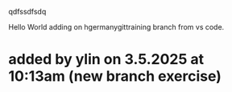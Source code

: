 qdfssdfsdq




Hello World adding on hgermanygittraining branch from vs code.


# added by ylin on 3.5.2025 at 10:13am (new branch exercise)
